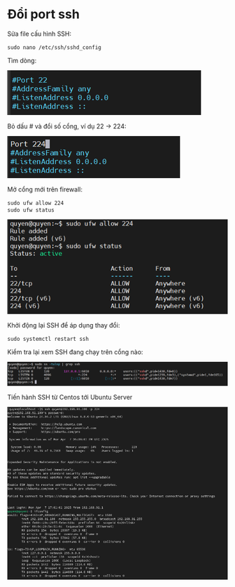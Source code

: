 # Đổi port ssh

Sửa file cấu hình SSH:

    sudo nano /etc/ssh/sshd_config

Tìm dòng: 

![anh15](/QuyenNV/3.SSH/images/anh9.png)

Bỏ dấu # và đổi số cổng, ví dụ 22 -> 224:

![anh16](/QuyenNV/3.SSH/images/anh15.png)

Mở cổng mới trên firewall:

    sudo ufw allow 224
    sudo ufw status

![anh17](/QuyenNV/3.SSH/images/anh16.png)

Khởi động lại SSH để áp dụng thay đổi:

    sudo systemctl restart ssh

Kiểm tra lại xem SSH đang chạy trên cổng nào:

![anh18](/QuyenNV/3.SSH/images/anh17.png)

Tiến hành SSH từ Centos tới Ubuntu Server

![anh19](/QuyenNV/3.SSH/images/anh18.png)




